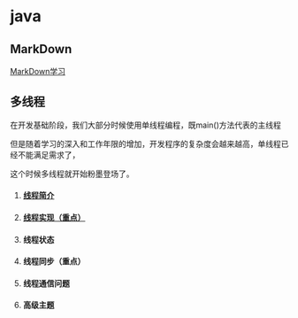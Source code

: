 # java

## MarkDown

 [MarkDown学习](https://github.com/JianboMin/hello-word/blob/main/study/WorkDown.md)


## 多线程

在开发基础阶段，我们大部分时候使用单线程编程，既main()方法代表的主线程

但是随着学习的深入和工作年限的增加，开发程序的复杂度会越来越高，单线程已经不能满足需求了，

这个时候多线程就开始粉墨登场了。

1. #### [线程简介](https://github.com/JianboMin/hello-word/blob/main/java/阶段一/多线程/线程简介.md)

2. #### [线程实现（重点）](https://github.com/JianboMin/hello-word/blob/main/java/阶段一/多线程/线程的创建.md)

3. #### 线程状态

4. #### 线程同步（重点）

5. #### 线程通信问题

6. #### 高级主题



